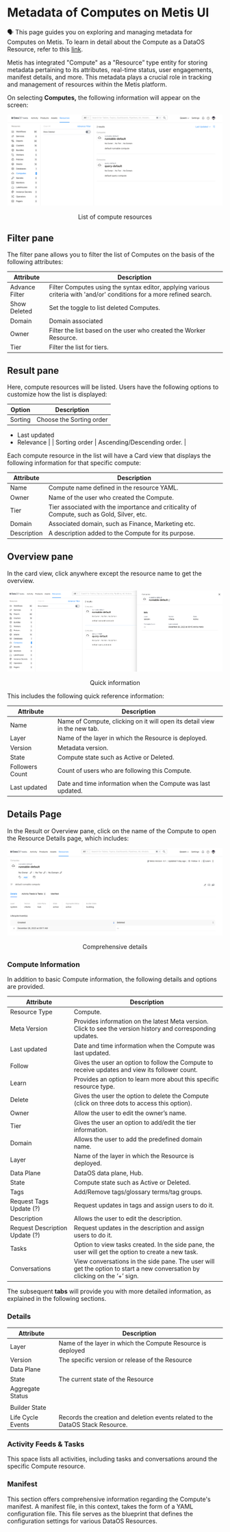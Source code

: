 # Metadata of Computes on Metis UI

<aside class="callout">
🗣 This page guides you on exploring and managing metadata for Computes on Metis. To learn in detail about the Compute as a  DataOS Resource, refer to this <a href="/resources/compute/">link</a>.

</aside>

Metis has integrated "Compute" as a "Resource” type entity for storing metadata pertaining to its attributes, real-time status, user engagements, manifest details, and more. This metadata plays a crucial role in tracking and management of resources within the Metis platform.

On selecting **Computes,** the following information will appear on the screen:

![computes.png](metis_resources_computes/computes.png)
<figcaption align = "center"> List of compute resources </figcaption>

## Filter pane

The filter pane allows you to filter the list of Computes on the basis of the following attributes:

| Attribute | Description |
| --- | --- |
| Advance Filter | Filter Computes using the syntax editor, applying various criteria with 'and/or' conditions for a more refined search. |
| Show Deleted | Set the toggle to list deleted Computes. |
| Domain | Domain associated |
| Owner | Filter the list based on the user who created the Worker Resource. |
| Tier | Filter the list for tiers. |

## Result pane

Here, compute resources will be listed. Users have the following options to customize how the list is displayed:

| Option | Description |
| --- | --- |
| Sorting | Choose the Sorting order
- Last updated
- Relevance |
| Sorting order | Ascending/Descending order. |

Each compute resource in the list will have a Card view that displays the following information for that specific compute:

| Attribute | Description |
| --- | --- |
| Name | Compute name defined in the resource YAML. |
| Owner | Name of the user who created the Compute. |
| Tier | Tier associated with the importance and criticality of Compute, such as Gold, Silver, etc. |
| Domain | Associated domain, such as Finance, Marketing etc. |
| Description | A description added to the Compute for its purpose. |

## Overview pane

In the card view, click anywhere except the resource name to get the overview.

![compute_overview.png](metis_resources_computes/compute_overview.png)
<figcaption align = "center"> Quick information  </figcaption>

This includes the following quick reference information:

| Attribute | Description |
| --- | --- |
| Name | Name of Compute, clicking on it will open its detail view in the new tab. |
| Layer | Name of the layer in which the Resource is deployed. |
| Version | Metadata version. |
| State | Compute state such as Active or Deleted. |
| Followers Count | Count of users who are following this Compute. |
| Last updated | Date and time information when the Compute was last updated. |

## Details Page

In the Result or Overview pane, click on the name of the Compute to open the Resource Details page, which includes:

![compute_details.png](metis_resources_computes/compute_details.png)
<figcaption align = "center"> Comprehensive details </figcaption>

### **Compute Information**

In addition to basic Compute information, the following details and options are provided.

| Attribute | Description |
| --- | --- |
| Resource Type | Compute. |
| Meta Version | Provides information on the latest Meta version. Click to see the version history and corresponding updates.  |
| Last updated | Date and time information when the Compute was last updated. |
| Follow | Gives the user an option to follow the Compute to receive updates and view its follower count. |
| Learn | Provides an option to learn more about this specific resource type. |
| Delete | Gives the user the option to delete the Compute (click on three dots to access this option). |
| Owner | Allow the user to edit the owner’s name. |
| Tier | Gives the user an option to add/edit the tier information. |
| Domain | Allows the user to add the predefined domain name. |
| Layer | Name of the layer in which the Resource is deployed. |
| Data Plane | DataOS data plane, Hub. |
| State | Compute state such as Active or Deleted. |
| Tags | Add/Remove tags/glossary terms/tag groups. |
| Request Tags Update (?) | Request updates in tags and assign users to do it. |
| Description | Allows the user to edit the description. |
| Request Description Update (?) | Request updates in the description and assign users to do it. |
| Tasks | Option to view tasks created. In the side pane, the user will get the option to create a new task. |
| Conversations | View conversations in the side pane. The user will get the option to start a new conversation by clicking on the ‘+’ sign. |

The subsequent **tabs** will provide you with more detailed information, as explained in the following sections.

### **Details**

| Attribute | Description |
| --- | --- |
| Layer | Name of the layer in which the Compute Resource is deployed |
| Version | The specific version or release of the Resource |
| Data Plane |  |
| State | The current state of the Resource |
| Aggregate Status
 |  |
| Builder State |  |
| Life Cycle Events | Records the creation and deletion events related to the DataOS Stack Resource. |

### **Activity Feeds & Tasks**

This space lists all activities, including tasks and conversations around the specific Compute resource.

### **Manifest**

This section offers comprehensive information regarding the Compute's manifest. A manifest file, in this context, takes the form of a YAML configuration file. This file serves as the blueprint that defines the configuration settings for various DataOS Resources.